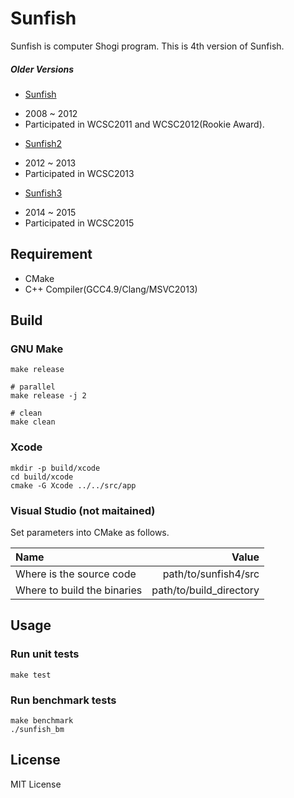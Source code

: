 Sunfish
========

Sunfish is computer Shogi program. This is 4th version of Sunfish.

##### Older Versions

- [Sunfish](https://github.com/sunfish-shogi/sunfish)
 + 2008 ~ 2012
 + Participated in WCSC2011 and WCSC2012(Rookie Award).
- [Sunfish2](https://github.com/sunfish-shogi/sunfish2)
 + 2012 ~ 2013
 + Participated in WCSC2013
- [Sunfish3](https://github.com/sunfish-shogi/sunfish3)
 + 2014 ~ 2015
 + Participated in WCSC2015

Requirement
-----------

- CMake
- C++ Compiler(GCC4.9/Clang/MSVC2013)

Build
-----

### GNU Make

```
make release

# parallel
make release -j 2

# clean
make clean
```

### Xcode

```
mkdir -p build/xcode
cd build/xcode
cmake -G Xcode ../../src/app
```

### Visual Studio (not maitained)

Set parameters into CMake as follows.

| Name                        | Value                   |
|:----------------------------|------------------------:|
| Where is the source code    | path/to/sunfish4/src    |
| Where to build the binaries | path/to/build_directory |

Usage
-----

### Run unit tests

```
make test
```

### Run benchmark tests

```
make benchmark
./sunfish_bm
```

License
-------

MIT License
